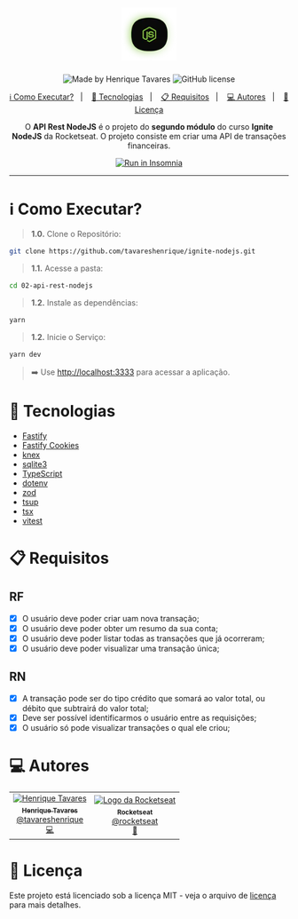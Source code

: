<h1 align="center">
  <img alt="Daily Diet API" title="Daily Diet API" src="https://raw.githubusercontent.com/tavareshenrique/ignite-nodejs/main/%40assets/logo.webp" width="100px" />
</h1>

<p align="center">
  <img alt="Made by Henrique Tavares" src="https://img.shields.io/badge/made%20by-Henrique Tavares-%20?color=0a0a0a">
  <img alt="GitHub license" src="https://img.shields.io/github/license/tavareshenrique/ignite-nodejs?color=0a0a0a">
</p>

<p align="center">
  <a href="#information_source-como-executar">ℹ️ Como Executar?</a>&nbsp;&nbsp;&nbsp;|&nbsp;&nbsp;&nbsp;
  <a href="#rocket-tecnologias">🚀 Tecnologias</a>&nbsp;&nbsp;&nbsp;|&nbsp;&nbsp;&nbsp;
  <a href="#clipboard-requisitos">📋 Requisitos</a>&nbsp;&nbsp;&nbsp;|&nbsp;&nbsp;&nbsp;
  <a href="#computer-autores">💻 Autores</a>&nbsp;&nbsp;&nbsp;|&nbsp;&nbsp;&nbsp;
  <a href="#memo-licença">📝 Licença</a>
</p>

<p align="center">
  O <b>API Rest NodeJS</b> é o projeto do <b>segundo módulo</b> do curso <b>Ignite NodeJS</b> da Rocketseat. O projeto consiste em criar uma API de transações financeiras.
</p>

<p align="center">
  <a href="https://insomnia.rest/run/?label=02%20-%20Ignite%20NodeJS%20%2F%20Daily%20Diet%20API&uri=https%3A%2F%2Fraw.githubusercontent.com%2Ftavareshenrique%2Fignite-nodejs%2Fmain%2F02-api-rest-nodejs%2Fassets%2FInsomnia_2024-08-25.json" target="_blank"><img src="https://insomnia.rest/images/run.svg" alt="Run in Insomnia"></a>

</p>

---

# :information_source: Como Executar?

> **1.0.** Clone o Repositório:

```bash
git clone https://github.com/tavareshenrique/ignite-nodejs.git
```

> **1.1.** Acesse a pasta:

```bash
cd 02-api-rest-nodejs
```

> **1.2.** Instale as dependências:

```bash
yarn
```

> **1.2.** Inicie o Serviço:

```bash
yarn dev
```

> ➡️ Use [http://localhost:3333](http://localhost:3333) para acessar a aplicação.

# :rocket: Tecnologias

- [Fastify](https://www.fastify.io/)
- [Fastify Cookies](https://github.com/fastify/fastify-cookie)
- [knex](https://knexjs.org/)
- [sqlite3](https://www.sqlite.org/index.html)
- [TypeScript](https://www.typescriptlang.org/)
- [dotenv](https://github.com/motdotla/dotenv)
- [zod](https://github.com/colinhacks/zod)
- [tsup](https://github.com/egoist/tsup)
- [tsx](https://github.com/esbuild-kit/tsx)
- [vitest](https://vitest.dev/)

# :clipboard: Requisitos

## RF 

- [x] O usuário deve poder criar uam nova transação;
- [x] O usuário deve poder obter um resumo da sua conta;
- [x] O usuário deve poder listar todas as transações que já ocorreram;
- [x] O usuário deve poder visualizar uma transação única;

## RN

- [x] A transação pode ser do tipo crédito que somará ao valor total, ou débito que subtrairá do valor total;
- [x] Deve ser possível identificarmos o usuário entre as requisições;
- [x] O usuário só pode visualizar transações o qual ele criou;

# :computer: Autores

<table>
  <tr>
    <td align="center">
      <a href="http://github.com/tavareshenrique/">
        <img src="https://avatars1.githubusercontent.com/u/27022914?v=4" width="100px;" alt="Henrique Tavares"/>
        <br />
        <sub>
          <b>Henrique Tavares</b>
        </sub>
       </a>
       <br /> 
       <a href="https://www.linkedin.com/in/tavareshenrique/" title="Linkedin">@tavareshenrique</a>
       <br />
       <a href="https://github.com/tavareshenrique/go-barber-web-ts/commits?author=tavareshenrique" title="Code">💻</a>
    </td>
    <td align="center">
      <a href="http://github.com/rocketseat/">
        <img src="https://avatars.githubusercontent.com/u/28929274?s=200&v=4" width="100px;" alt="Logo da Rocketseat"/>
        <br />
        <sub>
          <b>Rocketseat</b>
        </sub>
       </a>
       <br />
       <a href="http://github.com/rocketseat/" title="Linkedin">@rocketseat</a>
       <br />
       <a href="https://github.com/tavareshenrique/go-barber-web-ts/commits?author=tavareshenrique" title="Education Platform">🚀</a>
    </td>
  </tr>
</table>

# :memo: Licença

Este projeto está licenciado sob a licença MIT - veja o arquivo de [licença](./LICENSE) para mais detalhes.
